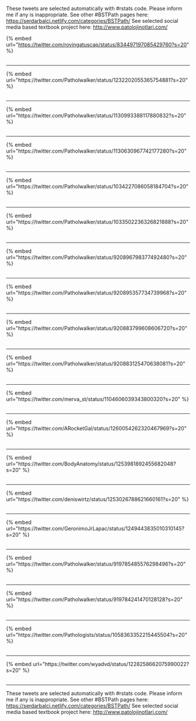 

These tweets are selected automatically with #rstats code. Please inform me if any is inappropriate.
See other #BSTPath pages here: https://serdarbalci.netlify.com/categories/BSTPath/ 
See selected social media based textbook project here: http://www.patolojinotlari.com/

{% embed url="https://twitter.com/rovingatuscap/status/834497197085429760?s=20" %}<br>
<br>
<hr>
{% embed url="https://twitter.com/Patholwalker/status/1232202055365754881?s=20" %}<br>
<br>
<hr>
{% embed url="https://twitter.com/Patholwalker/status/1130993388117880832?s=20" %}<br>
<br>
<hr>
{% embed url="https://twitter.com/Patholwalker/status/1130630967742177280?s=20" %}<br>
<br>
<hr>
{% embed url="https://twitter.com/Patholwalker/status/1034227086058184704?s=20" %}<br>
<br>
<hr>
{% embed url="https://twitter.com/Patholwalker/status/1033502236326821888?s=20" %}<br>
<br>
<hr>
{% embed url="https://twitter.com/Patholwalker/status/920896798377492480?s=20" %}<br>
<br>
<hr>
{% embed url="https://twitter.com/Patholwalker/status/920895357734739968?s=20" %}<br>
<br>
<hr>
{% embed url="https://twitter.com/Patholwalker/status/920883799608606720?s=20" %}<br>
<br>
<hr>
{% embed url="https://twitter.com/Patholwalker/status/920883125470638081?s=20" %}<br>
<br>
<hr>
{% embed url="https://twitter.com/merva_st/status/1104606039343800320?s=20" %}<br>
<br>
<hr>
{% embed url="https://twitter.com/ARocketGal/status/1260054262320467969?s=20" %}<br>
<br>
<hr>
{% embed url="https://twitter.com/BodyAnatomy/status/1253981892455682048?s=20" %}<br>
<br>
<hr>
{% embed url="https://twitter.com/deniswirtz/status/1253026788621660161?s=20" %}<br>
<br>
<hr>
{% embed url="https://twitter.com/GeronimoJrLapac/status/1249443835010310145?s=20" %}<br>
<br>
<hr>
{% embed url="https://twitter.com/Patholwalker/status/919785485576298496?s=20" %}<br>
<br>
<hr>
{% embed url="https://twitter.com/Patholwalker/status/919784241470128128?s=20" %}<br>
<br>
<hr>
{% embed url="https://twitter.com/Pathologists/status/1058363352215445504?s=20" %}<br>
<br>
<hr>
{% embed url="https://twitter.com/wyadvd/status/1228258662075990022?s=20" %}<br>
<br>
<hr>


These tweets are selected automatically with #rstats code. Please inform me if any is inappropriate.
See other #BSTPath pages here: https://serdarbalci.netlify.com/categories/BSTPath/ 
See selected social media based textbook project here: http://www.patolojinotlari.com/
